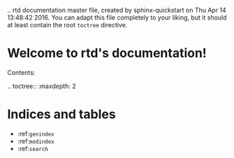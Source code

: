 .. rtd documentation master file, created by
   sphinx-quickstart on Thu Apr 14 13:48:42 2016.
   You can adapt this file completely to your liking, but it should at least
   contain the root `toctree` directive.

Welcome to rtd's documentation!
===============================

Contents:

.. toctree::
   :maxdepth: 2



Indices and tables
==================

* :ref:`genindex`
* :ref:`modindex`
* :ref:`search`

